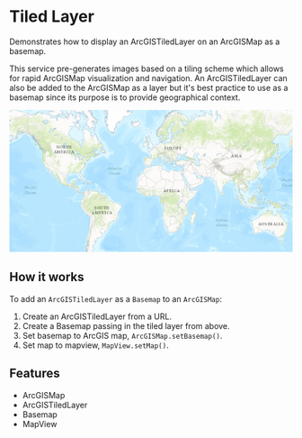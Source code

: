 <h1>Tiled Layer</h1>

<p>Demonstrates how to display an ArcGISTiledLayer on an ArcGISMap as a basemap.</p>

<p>This service pre-generates images based on a tiling scheme which allows for rapid ArcGISMap visualization and navigation.
    An ArcGISTiledLayer can also be added to the ArcGISMap as a layer but it's best practice to use as a basemap since its purpose is to provide geographical context.</p>

<p><img src="TiledLayer.png" alt="" title="" /></p>

<h2>How it works</h2>

<p>To add an <code>ArcGISTiledLayer</code> as a <code>Basemap</code> to an <code>ArcGISMap</code>:</p>

<ol>
    <li>Create an ArcGISTiledLayer from a URL.</li>
    <li>Create a Basemap passing in the tiled layer from above.</li>
    <li>Set basemap to ArcGIS map, <code>ArcGISMap.setBasemap()</code>.</li>
    <li>Set map to mapview, <code>MapView.setMap()</code>.</li>
</ol>

<h2>Features</h2>

<ul>
    <li>ArcGISMap</li>
    <li>ArcGISTiledLayer</li>
    <li>Basemap</li>
    <li>MapView</li>
</ul>